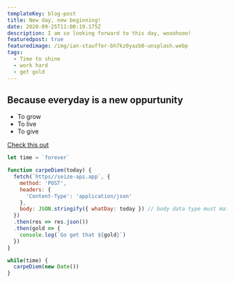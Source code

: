 ```yaml
---
templateKey: blog-post
title: New day, new beginning!
date: 2020-09-25T11:00:19.175Z
description: I am so looking forward to this day, wooohooo!
featuredpost: true
featuredimage: /img/ian-stauffer-bh7kz0yazb0-unsplash.webp
tags:
  - Time to shine
  - work hard
  - get gold
---
```

## Because everyday is a new oppurtunity

* To grow
* To live
* To give

[Check this out](https://www.humanetech.com/)

```javascript
let time = `forever`

function carpeDiem(today) {
  fetch(`https//seize-api.app`, {
    method: 'POST',
    headers: {
      'Content-Type': 'application/json'
    },
    body: JSON.stringify({ whatDay: today }) // body data type must match "Content-Type" header
  })
  .then(res => res.json())
  .then(gold => {
    console.log(`Go get that ${gold}`)
  })
}

while(time) {
  carpeDiem(new Date())
}
```